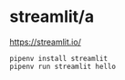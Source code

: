 streamlit/a
===========


https://streamlit.io/

    pipenv install streamlit
    pipenv run streamlit hello
